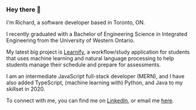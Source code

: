 ### Hey there 👋

I'm Richard, a software developer based in Toronto, ON.

I recently graduated with a Bachelor of Engineering Science in Integrated Engineering from the University of Western Ontario. 

My latest big project is [Learnify](https://learnify.ca), a workflow/study application for students that uses machine learning and natural language processing to help students manage their schedule and prepare for assessments.

I am an intermediate JavaScript full-stack developer (MERN), and I have also added TypeScript, (machine learning with) Python, and Java to my skillset in 2020.

To connect with me, you can find me on [LinkedIn](https://linkedin.com/in/richardantao), or email me [here](mailto:richardmantao@gmail.com).
